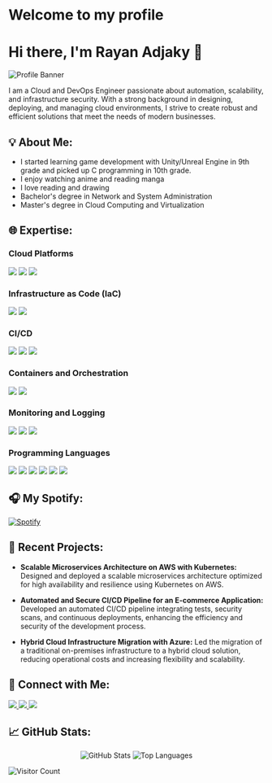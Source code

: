 # Welcome to my profile
# Hi there, I'm Rayan Adjaky 👋

![Profile Banner](https://your-banner-image-url.com)

I am a Cloud and DevOps Engineer passionate about automation, scalability, and infrastructure security. With a strong background in designing, deploying, and managing cloud environments, I strive to create robust and efficient solutions that meet the needs of modern businesses.

## 💡 About Me:
<ul>
  <li>I started learning game development with Unity/Unreal Engine in 9th grade and picked up C programming in 10th grade.</li>
  <li>I enjoy watching anime and reading manga</li>
  <li>I love reading and drawing</li>
  <li>Bachelor's degree in Network and System Administration</li>
  <li>Master's degree in Cloud Computing and Virtualization</li>
</ul>


## 🌐 Expertise:
### Cloud Platforms
<p align="left">
  <img src="https://img.shields.io/badge/AWS-%23FF9900.svg?style=for-the-badge&logo=amazon-aws&logoColor=white" />
  <img src="https://img.shields.io/badge/Azure-0078D4?style=for-the-badge&logo=microsoft-azure&logoColor=white" />
  <img src="https://img.shields.io/badge/GCP-4285F4?style=for-the-badge&logo=google-cloud&logoColor=white" />
</p>

### Infrastructure as Code (IaC)
<p align="left">
  <img src="https://img.shields.io/badge/Terraform-7B42BC?style=for-the-badge&logo=terraform&logoColor=white" />
  <img src="https://img.shields.io/badge/CloudFormation-FF9900?style=for-the-badge&logo=amazon-aws&logoColor=white" />
</p>

### CI/CD
<p align="left">
  <img src="https://img.shields.io/badge/Jenkins-D24939?style=for-the-badge&logo=jenkins&logoColor=white" />
  <img src="https://img.shields.io/badge/GitHub_Actions-2088FF?style=for-the-badge&logo=github-actions&logoColor=white" />
  <img src="https://img.shields.io/badge/GitLab_CI-FC6D26?style=for-the-badge&logo=gitlab&logoColor=white" />
</p>

### Containers and Orchestration
<p align="left">
  <img src="https://img.shields.io/badge/Docker-2496ED?style=for-the-badge&logo=docker&logoColor=white" />
  <img src="https://img.shields.io/badge/Kubernetes-326CE5?style=for-the-badge&logo=kubernetes&logoColor=white" />
</p>

### Monitoring and Logging
<p align="left">
  <img src="https://img.shields.io/badge/Prometheus-E6522C?style=for-the-badge&logo=prometheus&logoColor=white" />
  <img src="https://img.shields.io/badge/Grafana-F46800?style=for-the-badge&logo=grafana&logoColor=white" />
  <img src="https://img.shields.io/badge/ELK-005571?style=for-the-badge&logo=elastic&logoColor=white" />
</p>

### Programming Languages
<p align="left">
  <img src="https://img.shields.io/badge/Bash-4EAA25?style=for-the-badge&logo=gnu-bash&logoColor=white" />
  <img src="https://img.shields.io/badge/Python-3776AB?style=for-the-badge&logo=python&logoColor=white" />
  <img src="https://img.shields.io/badge/java-%23ED8B00.svg?style=for-the-badge&logo=openjdk&logoColor=white" />
  <img src="https://img.shields.io/badge/JavaScript-F7DF1E?style=for-the-badge&logo=javascript&logoColor=black" />
  <img src="https://img.shields.io/badge/css3-%231572B6.svg?style=for-the-badge&logo=css3&logoColor=white" />
  <img src="https://img.shields.io/badge/html5-%23E34F26.svg?style=for-the-badge&logo=html5&logoColor=white" />
</p>


## 🎧 My Spotify:
[![Spotify](https://img.shields.io/badge/Spotify-1DB954?style=for-the-badge&logo=spotify&logoColor=white)](https://open.spotify.com/user/31aplxcpij2gvpi3drzgd6y3gp2i)

## 🚀 Recent Projects:
- **Scalable Microservices Architecture on AWS with Kubernetes:**
  Designed and deployed a scalable microservices architecture optimized for high availability and resilience using Kubernetes on AWS.
  
- **Automated and Secure CI/CD Pipeline for an E-commerce Application:**
  Developed an automated CI/CD pipeline integrating tests, security scans, and continuous deployments, enhancing the efficiency and security of the development process.
  
- **Hybrid Cloud Infrastructure Migration with Azure:**
  Led the migration of a traditional on-premises infrastructure to a hybrid cloud solution, reducing operational costs and increasing flexibility and scalability.

## 🔗 Connect with Me:
<p align="left">
  <a href="https://www.linkedin.com/in/rayan-adjaky" target="_blank">
    <img src="https://img.shields.io/badge/LinkedIn-0077B5?style=for-the-badge&logo=linkedin&logoColor=white" />
  </a>
  <a href="https://twitter.com/rayan_adjaky" target="_blank">
    <img src="https://img.shields.io/badge/Twitter-1DA1F2?style=for-the-badge&logo=twitter&logoColor=white" />
  </a>
  <a href="https://rayanadjaky.com" target="_blank">
    <img src="https://img.shields.io/badge/Blog-21759B?style=for-the-badge&logo=wordpress&logoColor=white" />
  </a>
</p>

## 📈 GitHub Stats:
<p align="center">
  <img src="https://github-readme-stats.vercel.app/api?username=yourusername&show_icons=true&theme=radical" alt="GitHub Stats" />
  <img src="https://github-readme-stats.vercel.app/api/top-langs/?username=yourusername&layout=compact&theme=radical" alt="Top Languages" />
</p>

![Visitor Count](https://visitor-badge.glitch.me/badge?page_id=yourusername.visitor-badge)

